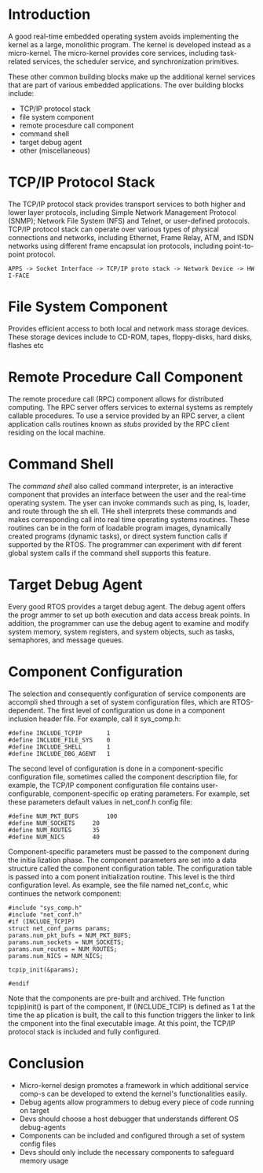 # Introduction

A good real-time embedded operating system avoids implementing the kernel as a
large, monolithic program. The kernel is developed  instead as a micro-kernel.
The micro-kernel provides core services, including task-related services,  the
scheduler service, and synchronization primitives.

These other common building blocks make up the additional kernel services that
are part of various embedded applications. The over building blocks include:

* TCP/IP protocol stack
* file system component
* remote procesdure call component
* command shell
* target debug agent
* other (miscellaneous)

# TCP/IP Protocol Stack

The TCP/IP protocol stack provides transport services to both higher and lower
layer protocols, including Simple Network Management Protocol (SNMP);  Network
File System (NFS) and Telnet, or user-defined protocols. TCP/IP protocol stack
can operate over various types of physical connections and networks, including
Ethernet, Frame Relay, ATM, and ISDN networks using different frame encapsulat
ion protocols, including point-to-point protocol.

`APPS -> Socket Interface -> TCP/IP proto stack -> Network Device -> HW I-FACE`

# File System Component

Provides efficient access to both local and network mass storage devices. These
storage devices include to CD-ROM, tapes, floppy-disks, hard disks, flashes etc

# Remote Procedure Call Component

The remote procedure call (RPC) component allows for distributed computing. The
RPC server offers services to external systems as remptely callable procedures.
To use a service provided by an RPC server, a client application calls routines
known as _stubs_ provided by the RPC client residing on the local machine.

# Command Shell

The _command shell_ also called command interpreter, is an interactive component
that provides an interface between the user and the real-time operating system.
The yser can invoke commands such as ping, ls, loader, and route through the sh
ell. THe shell interprets these commands and makes corresponding call into real
time operating systems routines. These routines can be in the form of  loadable
program images, dynamically created programs (dynamic tasks), or direct  system
function calls if supported by the RTOS. The programmer can experiment with dif
ferent global system calls if the command shell supports this feature.

# Target Debug Agent

Every good RTOS provides a target debug agent. The debug agent offers the progr
ammer to set up  both execution  and data access break points. In addition, the
programmer can use the debug agent to examine and modify system memory,  system
registers, and system objects, such as tasks, semaphores, and message queues.

# Component Configuration

The selection and consequently configuration of service components are accompli
shed through a set of system configuration files, which are RTOS-dependent.
The first level of configuration us done in a component inclusion  header file.
For example, call it sys_comp.h:
```
#define INCLUDE_TCPIP		1
#define INCLUDE_FILE_SYS	0
#define INCLUDE_SHELL		1
#define INCLUDE_DBG_AGENT	1
```
The second level of configuration is done in a component-specific configuration
file, sometimes called the component description file, for example, the TCP/IP
component configuration file contains user-configurable, component-specific op
erating parameters.
For example, set these parameters default values in net_conf.h config file:
```
#define NUM_PKT_BUFS		100
#define NUM_SOCKETS		20
#define NUM_ROUTES		35
#define NUM_NICS		40
```
Component-specific parameters must be passed to the component during the initia
lization phase. The component parameters are set into a data structure called
the component configuration table. The configuration table is passed into a com
ponent initialization routine. This level is the third configuration level. As
example, see the file named net_conf.c, whic continues the network component:
```
#include "sys_comp.h"
#include "net_conf.h"
#if (INCLUDE_TCPIP)
struct net_conf_parms params;
params.num_pkt_bufs = NUM_PKT_BUFS;
params.num_sockets = NUM_SOCKETS;
params.num_routes = NUM_ROUTES;
params.num_NICS = NUM_NICS;

tcpip_init(&params);

#endif
```
Note that the components are pre-built and archived. THe function tcpip)init()
is part of the component, If (INCLUDE_TCIP) is defined as 1 at the time the ap
plication is built, the call to this function triggers the linker to link the
cmponent into the final executable image. At this point, the TCP/IP protocol
stack is included and fully configured.

# Conclusion

* Micro-kernel design promotes a framework in which additional service comp-s
	can be developed to extend the kernel's functionalities easily.
* Debug agents allow programmers to debug every piece of code running on target
* Devs should choose a host debugger that understands different OS debug-agents
* Components can be included and configured through a set of system config files
* Devs should only include the necessary components to safeguard memory usage
